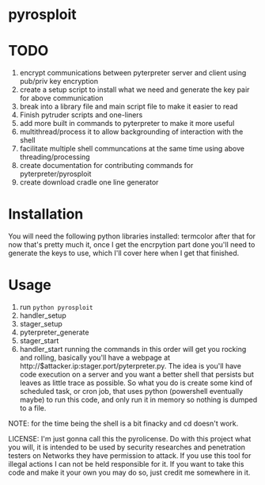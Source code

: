 # pyrosploit
# TODO
1. encrypt communications between pyterpreter server and client using pub/priv key encryption
2. create a setup script to install what we need and generate the key pair for above communication
3. break into a library file and main script file to make it easier to read
4. Finish pytruder scripts and one-liners
5. add more built in commands to pyterpreter to make it more useful
6. multithread/process it to allow backgrounding of interaction with the shell
7. facilitate multiple shell communcations at the same time using above threading/processing
8. create documentation for contributing commands for pyterpreter/pyrosploit
9. create download cradle one line generator

# Installation
You will need the following python libraries installed: termcolor
after that for now that's pretty much it, once I get the encrpytion part done you'll need to generate the keys to use, which I'll cover here when I get that finished.

# Usage
1. run `python pyrosploit`
2. handler_setup
3. stager_setup
4. pyterpreter_generate
5. stager_start
6. handler_start
running the commands in this order will get you rocking and rolling, basically you'll have a webpage at http://$attacker.ip:stager.port/pyterpreter.py.  The idea is you'll have code execution on a server and you want a better shell that persists but leaves as little trace as possible.  So what you do is create some kind of scheduled task, or cron job, that uses python (powershell eventually maybe) to run this code, and only run it in memory so nothing is dumped to a file.

NOTE: for the time being the shell is a bit finacky and cd doesn't work.


LICENSE:
I'm just gonna call this the pyrolicense.  Do with this project what you will, it is intended to be used by security researches and penetration testers on Networks they have permission to attack.  If you use this tool for illegal actions I can not be held responsible for it.  If you want to take this code and make it your own you may do so, just credit me somewhere in it.
